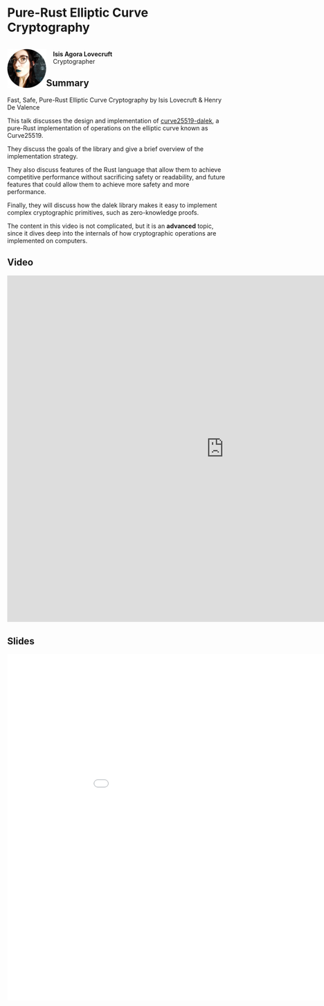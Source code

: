 # Pure-Rust Elliptic Curve Cryptography

<div>
  <p style="float: left;">
    <img src="isis-agora-lovecruft.png" width="90" /></a>
  </p>
  <p>
    <br>
    &nbsp;&nbsp;&nbsp;&nbsp;<strong>Isis Agora Lovecruft</strong><br>
    &nbsp;&nbsp;&nbsp;&nbsp;Cryptographer
    <br>
  </p>
</div>



## Summary

Fast, Safe, Pure-Rust Elliptic Curve Cryptography by Isis Lovecruft & Henry De Valence

This talk discusses the design and implementation of
[curve25519-dalek](https://github.com/dalek-cryptography/curve25519-dalek), a pure-Rust implementation of operations on
the elliptic curve known as Curve25519.

They discuss the goals of the library and give a brief overview of the implementation strategy.

They also discuss features of the Rust language that allow them to achieve competitive performance without sacrificing
safety or readability, and future features that could allow them to achieve more safety and more performance.

Finally, they will discuss how the dalek library makes it easy to implement complex cryptographic primitives, such as
zero-knowledge proofs.

The content in this video is not complicated, but it is an **advanced** topic, since it dives deep into the internals of
how cryptographic operations are implemented on computers.

## Video

<iframe width="1000" height="800" src="https://www.youtube-nocookie.com/embed/tH_pdYyqK4o" frameborder="0" allow="accelerometer; autoplay; encrypted-media; gyroscope; picture-in-picture" allowfullscreen></iframe>


## Slides

<embed src="Fast Safe Pure-Rust Elliptic Curve Cryptography (Slides).pdf"
type="application/pdf" width="1000" height="800" />

<br>
